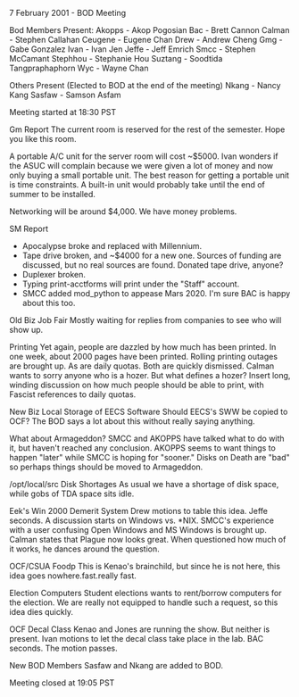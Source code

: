 7 February 2001  - BOD Meeting

Bod Members Present:
Akopps - Akop Pogosian
Bac - Brett Cannon
Calman -  Stephen Callahan
Ceugene - Eugene Chan
Drew  - Andrew Cheng
Gmg  - Gabe Gonzalez
Ivan  - Ivan Jen
Jeffe  - Jeff Emrich
Smcc  - Stephen McCamant
Stephhou - Stephanie Hou
Suztang - Soodtida Tangpraphaphorn
Wyc  - Wayne Chan

Others Present (Elected to BOD at the end of the meeting)
Nkang  - Nancy Kang
Sasfaw - Samson Asfam

Meeting started at 18:30 PST

Gm Report
The current room is reserved for the rest of the semester.  Hope you like
this room.

A portable A/C unit for the server room will cost ~$5000.  Ivan wonders if
the ASUC will complain because we were given a lot of money and now only
buying a small portable unit.  The best reason for getting a portable unit
is time constraints.  A built-in unit would probably take until the end of
summer to be installed.

Networking will be around $4,000.  We have money problems.

SM Report
- Apocalypse broke and replaced with Millennium.
- Tape drive broken, and ~$4000 for a new one.  Sources of funding are
discussed, but no real sources are found.  Donated tape drive, anyone?
- Duplexer broken.
- Typing print-acctforms will print under the "Staff" account.
- SMCC added mod_python to appease Mars 2020.  I'm sure BAC is happy about
this too.

Old Biz
Job Fair
Mostly waiting for replies from companies to see who will show up.

Printing
Yet again, people are dazzled by how much has been printed.  In one week,
about 2000 pages have been printed.  Rolling printing outages are brought
up.  As are daily quotas.  Both are quickly dismissed.  Calman wants to
sorry anyone who is a hozer.  But what defines a hozer?  Insert long,
winding discussion on how much people should be able to print, with Fascist
references to daily quotas.

New Biz
Local Storage of EECS Software
Should EECS's SWW be copied to OCF?  The BOD says a lot about this without
really saying anything.

What about Armageddon?
SMCC and AKOPPS have talked what to do with it, but haven't reached any
conclusion.  AKOPPS seems to want things to happen "later" while SMCC is
hoping for "sooner."  Disks on Death are "bad" so perhaps things should be
moved to Armageddon.

/opt/local/src Disk Shortages
As usual we have a shortage of disk space, while gobs of TDA space sits
idle.

Eek's Win 2000 Demerit System
Drew motions to table this idea.  Jeffe seconds.  A discussion starts on
Windows vs. *NIX.  SMCC's experience with a user confusing Open Windows and
MS Windows is brought up.  Calman states that Plague now looks great.  When
questioned how much of it works, he dances around the question.

OCF/CSUA Foodp
This is Kenao's brainchild, but since he is not here, this idea goes
nowhere.fast.really fast.

Election Computers
Student elections wants to rent/borrow computers for the election.  We are
really not equipped to handle such a request, so this idea dies quickly.

OCF Decal Class
Kenao and Jones are running the show.  But neither is present.  Ivan motions
to let the decal class take place in the lab.  BAC seconds.  The motion
passes.

New BOD Members
Sasfaw and Nkang are added to BOD.

Meeting closed at 19:05 PST
